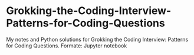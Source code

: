 # Grokking-the-Coding-Interview-Patterns-for-Coding-Questions
My notes and Python solutions for Grokking the Coding Interview: Patterns for Coding Questions.
Formate: Jupyter notebook

